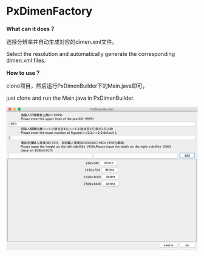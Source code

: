# PxDimenFactory

**What can it does？**

选择分辨率并自动生成对应的dimen.xml文件。

Select the resolution and automatically generate the corresponding dimen.xml files.

**How to use？**

clone项目，然后运行PxDimenBuilder下的Main.java即可。

just clone and run the Main.java in PxDimenBuilder.

![示例图片](https://github.com/ljcace/PxDimenFactory/blob/master/frame.png)